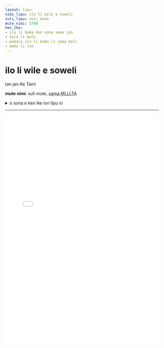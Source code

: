 ```yaml
---
layout: lipu
nimi_lipu: ilo li wile e soweli
suli_lipu: suli mute
mute_nimi: 3700
ken_ike:
- ilo li kama ken sona sama jan
- kala li moli
- pakala ilo li kama li sama moli
- moku li lon
---
```


# ilo li wile e soweli
tan jan Ke Tami

**mute nimi**: suli mute, <abbr title="3700">sama MLLLTA</abbr>

<details>
  <summary>o sona e ken ike lon lipu ni</summary>
  <ul>
    <li>ilo li kama ken sona sama jan</li>
    <li>kala li moli</li>
    <li>pakala ilo li kama li sama moli</li>
    <li>moku li lon</li>
  </ul>
</details>

***
<body>
    <iframe src="ilo-li-wile-e-soweli.pdf" width="100%" height="750px" style="border: 0">
    </iframe></body>
